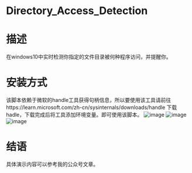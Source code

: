 # Directory_Access_Detection
# 描述
在windows10中实时检测你指定的文件目录被何种程序访问，并提醒你。
# 安装方式
该脚本依赖于微软的handle工具获得句柄信息，所以要使用该工具请前往https://learn.microsoft.com/zh-cn/sysinternals/downloads/handle
下载hadle，下载完成后将工具添加环境变量。即可使用该脚本。
![image](https://user-images.githubusercontent.com/57693945/234564230-dca8548b-1e1c-49a3-8115-0cf921e34968.png)
![image](https://user-images.githubusercontent.com/57693945/234563602-6604dfa7-7cae-481f-b401-2e7c9afe6073.png)
![image](https://user-images.githubusercontent.com/57693945/234563719-f30f7af8-fc1c-4b8d-a087-388d30c02d54.png)
# 结语
  具体演示内容可以参考我的公众号文章。
